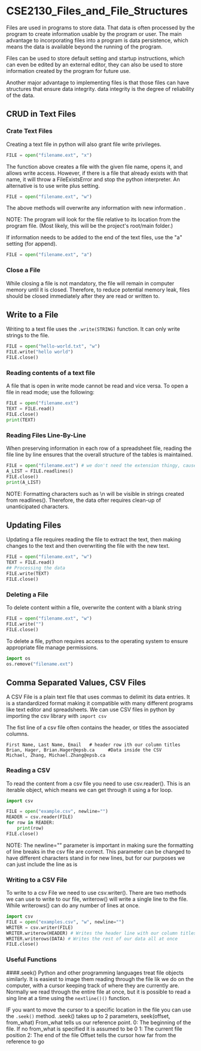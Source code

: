 # CSE2130_Files_and_File_Structures

Files are used in programs to store data. That data is often processed by the program to create information usable by the program or user. The main advantage to incorporating files into a program is data persistence, which means the data is available beyond the running of the program.

Files can be used to store default setting and startup instructions, which can even be edited by an external editor, they can also be used to store information created by the program for future use.

Another major advantage to implementing files is that those files can have structures that ensure data integrity. data integrity is the degree of reliability of the data.

## CRUD in Text Files
### Crate Text Files
Creating a text file in python will also grant file write privileges. 
```python
FILE = open("filename.ext", "x")
```
The function above creates a file with the given file name, opens it, and allows write access. However, if there is a file that already exists with that name, it will throw a FileExistsError and stop the python interpreter. An alternative is to use write plus setting.
```python
FILE = open("filename.ext", "w")
```
The above methods will overwrite any information with new information .

NOTE: The program will look for the file relative to its location from the program file. (Most likely, this will be the project's root/main folder.) 

If information needs to be added to the end of the text files, use the "a" setting (for append).
```python
FILE = open("filename.ext", "a")
```
### Close a File
While closing a file is not mandatory, the file will remain in computer memory until it is closed. Therefore, to reduce potential memory leak, files should be closed immediately after they are read or written to.

## Write to a File
Writing to a text file uses the ```.write(STRING)``` function. It can only write strings to the file.

```python
FILE = open("hello-world.txt", "w")
FILE.write("hello world")
FILE.close()
```

### Reading contents of a text file
A file that is open in write mode cannot be read and vice versa. To open a file in read mode; use the following:
```python
FILE = open("filename.ext")
TEXT = FILE.read()
FILE.close()
print(TEXT)
```

### Reading Files Line-By-Line
When preserving information in each row of a spreadsheet file, reading the file line by line ensures that the overall structure of the tables is maintained.
```python
FILE = open("filename.ext") # we don't need the extension thingy, cause we're just opening it to read it
A_LIST = FILE.readlines()
FILE.close()
print(A_LIST)
```
NOTE: Formatting characters such as \n will be visible in strings created from readlines(). Therefore, the data ofter requires clean-up of unanticipated characters. 

## Updating Files
Updating a file requires reading the file to extract the text, then making changes to the text and then overwriting the file with the new text.
```python
FILE = open("filename.ext", "w")
TEXT = FILE.read()
## Processing the data
FILE.write(TEXT)
FILE.close()
```

### Deleting a File
To delete content within a file, overwrite the content with a blank string
```python
FILE = open("filename.ext", "w")
FILE.write("")
FILE.close()
```
To delete a file, python requires access to the operating system to ensure appropriate file manage permissions.
```python
import os
os.remove("filename.ext")
```

## Comma Separated Values, CSV Files
A CSV File is a plain text file that uses commas to delimit its data entries. It is a standardized format making it compatible with many different programs like text editor and spreadsheets. We can use CSV files in python by importing the csv library with ```import csv```

The fist line of a csv file often contains the header, or titles the associated columns.

```
First Name, Last Name, Email   # header row ith our column titles
Brian, Hager, Brian.Hager@epsb.ca     #Data inside the CSV
Michael, Zhang, Michael.Zhang@epsb.ca
```
### Reading a CSV 
To read the content from a csv file you need to use csv.reader(). This is an iterable object, which means we can get through it using a for loop.

```python
import csv

FILE = open("example.csv", newline="")
READER = csv.reader(FILE)
for row in READER:
    print(row)
FILE.close()
```
NOTE: The newline="" parameter is important in making sure the formatting of line breaks in the csv file are correct. This parameter can be changed to have different characters stand in for new lines, but for our purposes we can just include the line as is

### Writing to a CSV File
To write to a csv File we need to use csv.writer(). There are two methods we can use to write to our file, writerow() will write a single line to the file. While writerows() can do any number of lines at once.

```python
import csv
FILE = open("examples.csv", "w", newline="")
WRITER = csv.writer(FILE)
WRITER.writerow(HEADER) # Writes the header line with our column titles
WRITER.writerows(DATA) # Writes the rest of our data all at once
FILE.close()
```

### Useful Functions
####.seek()
Python and other programming languages treat file objects similarly. It is easiest to image them reading through the file lik we do on the computer, with a cursor keeping track of where they are currently are. Normally we read through the entire file at once, but it is possible to read a sing line at a time using the ```nextline()()``` function.

IF you want to move the cursor to a specific location in the file you can use the ```.seek()``` method. .seek() takes up to 2 parameters, seek(offset, from_what)
From_what tells us our reference point.
0: The beginning of the file. If no from_what is specified it is assumed to be 0
1: The current file position
2: The end of the file
Offset tells the cursor how far from the reference to go